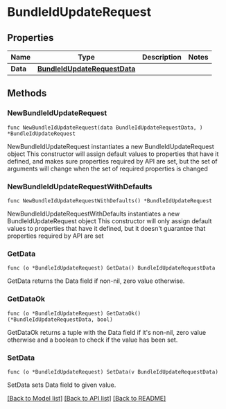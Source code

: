 # BundleIdUpdateRequest

## Properties

Name | Type | Description | Notes
------------ | ------------- | ------------- | -------------
**Data** | [**BundleIdUpdateRequestData**](BundleIdUpdateRequest_data.md) |  | 

## Methods

### NewBundleIdUpdateRequest

`func NewBundleIdUpdateRequest(data BundleIdUpdateRequestData, ) *BundleIdUpdateRequest`

NewBundleIdUpdateRequest instantiates a new BundleIdUpdateRequest object
This constructor will assign default values to properties that have it defined,
and makes sure properties required by API are set, but the set of arguments
will change when the set of required properties is changed

### NewBundleIdUpdateRequestWithDefaults

`func NewBundleIdUpdateRequestWithDefaults() *BundleIdUpdateRequest`

NewBundleIdUpdateRequestWithDefaults instantiates a new BundleIdUpdateRequest object
This constructor will only assign default values to properties that have it defined,
but it doesn't guarantee that properties required by API are set

### GetData

`func (o *BundleIdUpdateRequest) GetData() BundleIdUpdateRequestData`

GetData returns the Data field if non-nil, zero value otherwise.

### GetDataOk

`func (o *BundleIdUpdateRequest) GetDataOk() (*BundleIdUpdateRequestData, bool)`

GetDataOk returns a tuple with the Data field if it's non-nil, zero value otherwise
and a boolean to check if the value has been set.

### SetData

`func (o *BundleIdUpdateRequest) SetData(v BundleIdUpdateRequestData)`

SetData sets Data field to given value.



[[Back to Model list]](../README.md#documentation-for-models) [[Back to API list]](../README.md#documentation-for-api-endpoints) [[Back to README]](../README.md)


